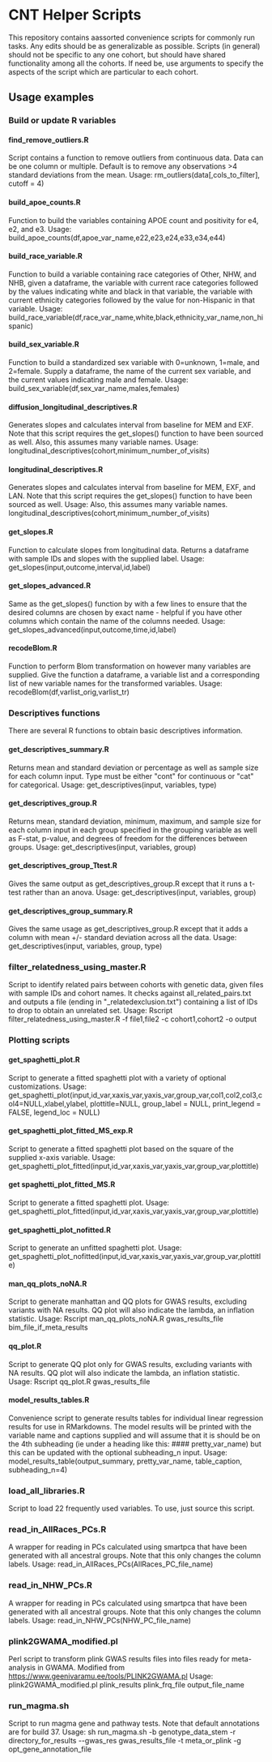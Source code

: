 # CNT Helper Scripts

This repository contains aassorted convenience scripts for commonly run tasks. Any edits should be as generalizable as possible. Scripts (in general) should not be specific to any one cohort, but should have shared functionality among all the cohorts. If need be, use arguments to specify the aspects of the script which are particular to each cohort.

## Usage examples

### Build or update R variables

#### find_remove_outliers.R

Script contains a function to remove outliers from continuous data. Data can be one column or multiple. Default is to remove any observations >4 standard deviations from the mean. Usage: rm_outliers(data[,cols_to_filter], cutoff = 4)

#### build_apoe_counts.R

Function to build the variables containing APOE count and positivity for e4, e2, and e3. Usage: build_apoe_counts(df,apoe_var_name,e22,e23,e24,e33,e34,e44)

#### build_race_variable.R

Function to build a variable containing race categories of Other, NHW, and NHB, given a dataframe, the variable with current race categories followed by the values indicating white and black in that variable, the variable with current ethnicity categories followed by the value for non-Hispanic in that variable. Usage: build_race_variable(df,race_var_name,white,black,ethnicity_var_name,non_hispanic)

#### build_sex_variable.R

Function to build a standardized sex variable with 0=unknown, 1=male, and 2=female. Supply a dataframe, the name of the current sex variable, and the current values indicating male and female. Usage: build_sex_variable(df,sex_var_name,males,females)

#### diffusion_longitudinal_descriptives.R

Generates slopes and calculates interval from baseline for MEM and EXF. Note that this script requires the get_slopes() function to have been sourced as well. Also, this assumes many variable names. Usage: longitudinal_descriptives(cohort,minimum_number_of_visits)

#### longitudinal_descriptives.R

Generates slopes and calculates interval from baseline for MEM, EXF, and LAN. Note that this script requires the get_slopes() function to have been sourced as well. Usage: Also, this assumes many variable names. longitudinal_descriptives(cohort,minimum_number_of_visits)

#### get_slopes.R

Function to calculate slopes from longitudinal data. Returns a dataframe with sample IDs and slopes with the supplied label. Usage: get_slopes(input,outcome,interval,id,label)

#### get_slopes_advanced.R

Same as the get_slopes() function by with a few lines to ensure that the desired columns are chosen by exact name - helpful if you have other columns which contain the name of the columns needed. Usage: get_slopes_advanced(input,outcome,time,id,label)

#### recodeBlom.R

Function to perform Blom transformation on however many variables are supplied. Give the function a dataframe, a variable list and a corresponding list of new variable names for the transformed variables. Usage: recodeBlom(df,varlist_orig,varlist_tr)

### Descriptives functions

There are several R functions to obtain basic descriptives information. 

#### get_descriptives_summary.R

Returns mean and standard deviation or percentage as well as sample size for each column input. Type must be either "cont" for continuous or "cat" for categorical. Usage: get_descriptives(input, variables, type)

#### get_descriptives_group.R

Returns mean, standard deviation, minimum, maximum, and sample size for each column input in each group specified in the grouping variable as well as F-stat, p-value, and degrees of freedom for the differences between groups. Usage: get_descriptives(input, variables, group)

#### get_descriptives_group_Ttest.R

Gives the same output as get_descriptives_group.R except that it runs a t-test rather than an anova. Usage: get_descriptives(input, variables, group)

#### get_descriptives_group_summary.R

Gives the same usage as get_descriptives_group.R except that it adds a column with mean +/- standard deviation across all the data. Usage: get_descriptives(input, variables, group, type)

### filter_relatedness_using_master.R

Script to identify related pairs between cohorts with genetic data, given files with sample IDs and cohort names. It checks against all_related_pairs.txt and outputs a file (ending in "_relatedexclusion.txt") containing a list of IDs to drop to obtain an unrelated set. Usage: Rscript filter_relatedness_using_master.R -f file1,file2 -c cohort1,cohort2 -o output 

### Plotting scripts

#### get_spaghetti_plot.R

Script to generate a fitted spaghetti plot with a variety of optional customizations. Usage: get_spaghetti_plot(input,id_var,xaxis_var,yaxis_var,group_var,col1,col2,col3,col4=NULL,xlabel,ylabel, plottitle=NULL, group_label = NULL, print_legend = FALSE, legend_loc = NULL)

#### get_spaghetti_plot_fitted_MS_exp.R

Script to generate a fitted spaghetti plot based on the square of the supplied x-axis variable. Usage: get_spaghetti_plot_fitted(input,id_var,xaxis_var,yaxis_var,group_var,plottitle)

#### get spaghetti_plot_fitted_MS.R

Script to generate a fitted spaghetti plot. Usage: get_spaghetti_plot_fitted(input,id_var,xaxis_var,yaxis_var,group_var,plottitle)

#### get_spaghetti_plot_nofitted.R

Script to generate an unfitted spaghetti plot. Usage: get_spaghetti_plot_nofitted(input,id_var,xaxis_var,yaxis_var,group_var,plottitle)

#### man_qq_plots_noNA.R

Script to generate manhattan and QQ plots for GWAS results, excluding variants with NA results. QQ plot will also indicate the lambda, an inflation statistic. Usage: Rscript man_qq_plots_noNA.R gwas_results_file bim_file_if_meta_results

#### qq_plot.R

Script to generate QQ plot only for GWAS results, excluding variants with NA results. QQ plot will also indicate the lambda, an inflation statistic. Usage: Rscript qq_plot.R gwas_results_file

#### model_results_tables.R

Convenience script to generate results tables for individual linear regression results for use in RMarkdowns. The model results will be printed with the variable name and captions supplied and will assume that it is should be on the 4th subheading (ie under a heading like this: #### pretty_var_name) but this can be updated with the optional subheading_n input. Usage: model_results_table(output_summary, pretty_var_name, table_caption, subheading_n=4)

### load_all_libraries.R

Script to load 22 frequently used variables. To use, just source this script.

### read_in_AllRaces_PCs.R

A wrapper for reading in PCs calculated using smartpca that have been generated with all ancestral groups. Note that this only changes the column labels. Usage: read_in_AllRaces_PCs(AllRaces_PC_file_name)

### read_in_NHW_PCs.R

A wrapper for reading in PCs calculated	using smartpca that have been generated	with all ancestral groups. Note	that this only changes the column labels. Usage: read_in_NHW_PCs(NHW_PC_file_name)

### plink2GWAMA_modified.pl

Perl script to transform plink GWAS results files into files ready for meta-analysis in GWAMA. Modified from https://www.geenivaramu.ee/tools/PLINK2GWAMA.pl Usage: plink2GWAMA_modified.pl plink_results plink_frq_file output_file_name

### run_magma.sh

Script to run magma gene and pathway tests. Note that default annotations are for build 37. Usage: sh run_magma.sh -b genotype_data_stem -r directory_for_results --gwas_res gwas_results_file -t meta_or_plink -g opt_gene_annotation_file